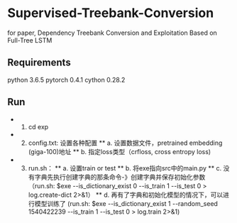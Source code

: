 # Supervised-Treebank-Conversion
for paper, Dependency Treebank Conversion and Exploitation Based on Full-Tree LSTM

## Requirements
python 3.6.5
pytorch 0.4.1
cython  0.28.2

## Run
* 1. cd exp
* 2. config.txt: 设置各种配置
  ** a. 设置数据文件，pretrained embedding (giga-100)地址
  ** b. 指定loss类型（crfloss, cross entropy loss)
* 3. run.sh：
   ** a. 设置train or test
   ** b. 将exe指向src中的main.py
   ** c. 没有字典先执行创建字典的那条命令-》创建字典并保存初始化参数
   （run.sh: $exe --is_dictionary_exist 0 --is_train 1 --is_test 0 > log.create-dict 2>&1）
   ** d. 再有了字典和初始化模型的情况下，可以进行模型训练了
   (run.sh: $exe --is_dictionary_exist 1 --random_seed 1540422239 --is_train 1 --is_test 0 > log.train 2>&1)
